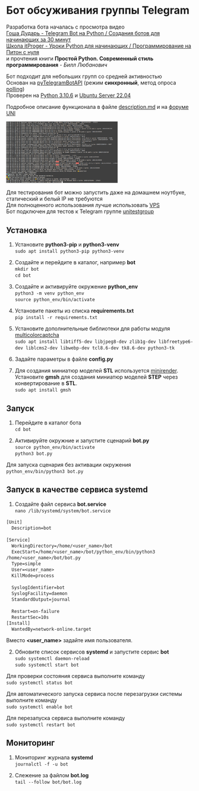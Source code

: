 # Бот обсуживания группы Telegram

Разработка бота началась с просмотра видео  
[Гоша Дударь - Telegram Bot на Python / Создания ботов для начинающих за 30 минут](https://youtu.be/HodO2eBEz_8)  
[Школа itProger - Уроки Python для начинающих / Программирование на Питон с нуля ](https://www.youtube.com/playlist?list=PLDyJYA6aTY1lPWXBPk0gw6gR8fEtPDGKa)  
и прочтения книги **Простой Python. Современный стиль программирования** - *Билл Любанович*

Бот подходит для небольших групп со средней активностью  
Основан на [pyTelegramBotAPI](https://pypi.org/project/pyTelegramBotAPI) (режим **синхронный**, метод опроса [polling](https://docs-python.ru/packages/biblioteka-python-telegram-bot-python/ispolzovanie-webhook))  
Проверен на [Python 3.10.6](https://www.python.org) и [Ubuntu Server 22.04](https://ubuntu.com/download/server)  

Подробное описание функционала в файле [description.md](description.md) и на [форуме UNI](https://forum.uni-3d.ru/viewtopic.php?t=1090)  

<img src="https://github.com/demonlibra/telegram_bot/blob/master/log.png" width="300">

Для тестирования бот можно запустить даже на домашнем ноутбуке, статический и белый IP не требуются  
Для полноценного использования лучше использовать [VPS](https://ru.wikipedia.org/wiki/VPS)   
Бот подключен для тестов к Telegram группе [unitestgroup](https://t.me/unitestgroup)

## Установка

1. Установите **python3-pip** и **python3-venv**  
`sudo apt install python3-pip python3-venv`

2. Создайте и перейдите в каталог, например **bot**  
`mkdir bot`  
`cd bot`

3. Создайте и активируйте окружение **python_env**  
`python3 -m venv python_env`  
`source python_env/bin/activate`

4. Установите пакеты из списка **requirements.txt**  
`pip install -r requirements.txt`

5. Установите дополнительные библиотеки для работы модуля [multicolorcaptcha](https://pypi.org/project/multicolorcaptcha)  
`sudo apt install libtiff5-dev libjpeg8-dev zlib1g-dev libfreetype6-dev liblcms2-dev libwebp-dev tcl8.6-dev tk8.6-dev python3-tk`

6. Задайте параметры в файле **config.py**

7. Для создания миниатюр моделей **STL** используется [minirender](https://github.com/aslze/minirender).  
Установите **gmsh** для создания миниатюр моделей **STEP** через конвертирование в **STL**.  
`sudo apt install gmsh`  

## Запуск

1. Перейдите в каталог бота  
`cd bot`

2. Активируйте окружние и запустите сценарий **bot.py**  
`source python_env/bin/activate`  
`python3 bot.py` 

Для запуска сценария без активации окружения  
`python_env/bin/python3 bot.py`

## Запуск в качестве сервиса systemd

1. Создайте файл сервиса **bot.service**  
`nano /lib/systemd/system/bot.service`  

  
```
[Unit]
  Description=bot
 
[Service]
  WorkingDirectory=/home/<user_name>/bot
  ExecStart=/home/<user_name>/bot/python_env/bin/python3 /home/<user_name>/bot/bot.py
  Type=simple
  User=<user_name>
  KillMode=process
 
  SyslogIdentifier=bot
  SyslogFacility=daemon
  StandardOutput=journal 
  
  Restart=on-failure
  RestartSec=10s
[Install]
  WantedBy=network-online.target
```  

Вместо **<user_name>** задайте имя пользователя.

2. Обновите список сервисов **systemd** и запустите сервис **bot**  
`sudo systemctl daemon-reload`  
`sudo systemctl start bot`

Для проверки состояния сервиса выполните команду  
`sudo systemctl status bot`

Для автоматического запуска сервиса после перезагрузки системы выполните команду  
`sudo systemctl enable bot`

Для перезапуска сервиса выполните команду  
`sudo systemctl restart bot`

## Мониторинг

1. Мониторинг журнала **systemd**  
`journalctl -f -u bot`

2. Слежение за файлом **bot.log**  
`tail --follow bot/bot.log`